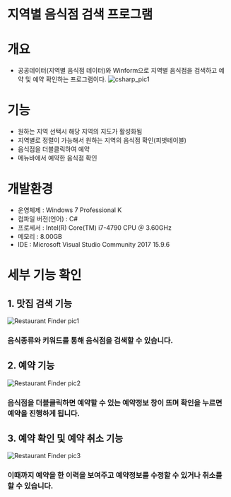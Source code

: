 # 지역별 음식점 검색 프로그램

# 개요
- 공공데이터(지역별 음식점 데이터)와 Winform으로 지역별 음식점을 검색하고 예약 및 예약 확인하는 프로그램이다.
![csharp_pic1](https://user-images.githubusercontent.com/49540920/61341476-66c5d700-a881-11e9-96a2-06ff7d4b8fa9.png)

# 기능
- 원하는 지역 선택시 해당 지역의 지도가 활성화됨
- 지역별로 정렬이 가능해서 원하는 지역의 음식점 확인(피벗테이블)
- 음식점을 더블클릭하여 예약
- 메뉴바에서 예약한 음식점 확인

# 개발환경
- 운영체제 : Windows 7 Professional K
- 컴파일 버전(언어) : C#
- 프로세서 : Intel(R) Core(TM) i7-4790 CPU ＠ 3.60GHz
- 메모리 : 8.00GB
- IDE : Microsoft Visual Studio Community 2017 15.9.6


# 세부 기능 확인

## 1. 맛집 검색 기능
![Restaurant Finder pic1](https://user-images.githubusercontent.com/49540920/61341992-9d045600-a883-11e9-8902-4bd6327b2c9b.png)
### 음식종류와 키워드를 통해 음식점을 검색할 수 있습니다.


## 2. 예약 기능
![Restaurant Finder pic2](https://user-images.githubusercontent.com/49540920/61341990-9d045600-a883-11e9-9b7d-d56f720efdaf.png)
### 음식점을 더블클릭하면 예약할 수 있는 예약정보 창이 뜨며 확인을 누르면 예약을 진행하게 됩니다.


## 3. 예약 확인 및 예약 취소 기능
![Restaurant Finder pic3](https://user-images.githubusercontent.com/49540920/61341991-9d045600-a883-11e9-9a65-a8b69d614ada.png)
### 이때까지 예약을 한 이력을 보여주고 예약정보를 수정할 수 있거나 취소를 할 수 있습니다.
